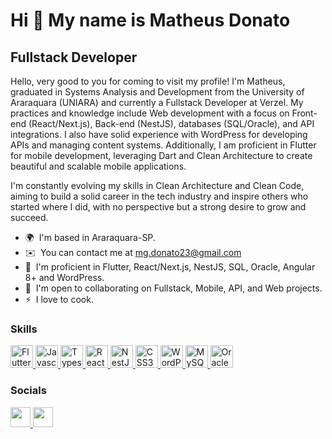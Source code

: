 Hi 👋 My name is Matheus Donato
===============================

Fullstack Developer
-------------

Hello, very good to you for coming to visit my profile! I'm Matheus, graduated in Systems Analysis and Development from the University of Araraquara (UNIARA) and currently a Fullstack Developer at Verzel. My practices and knowledge include Web development with a focus on Front-end (React/Next.js), Back-end (NestJS), databases (SQL/Oracle), and API integrations. I also have solid experience with WordPress for developing APIs and managing content systems. Additionally, I am proficient in Flutter for mobile development, leveraging Dart and Clean Architecture to create beautiful and scalable mobile applications.

I'm constantly evolving my skills in Clean Architecture and Clean Code, aiming to build a solid career in the tech industry and inspire others who started where I did, with no perspective but a strong desire to grow and succeed.

* 🌍  I'm based in Araraquara-SP.
* ✉️  You can contact me at [mg.donato23@gmail.com](mailto:mg.donato23@gmail.com)
* 🧠  I'm proficient in Flutter, React/Next.js, NestJS, SQL, Oracle, Angular 8+ and WordPress.
* 🤝  I'm open to collaborating on Fullstack, Mobile, API, and Web projects.
* ⚡  I love to cook.

### Skills

<p align="left">
  <a href="https://flutter.dev/" target="_blank" rel="noreferrer">
    <img src="https://raw.githubusercontent.com/danielcranney/readme-generator/main/public/icons/skills/flutter-colored.svg" width="36" height="36" alt="Flutter" />
  </a> 
  <a href="https://developer.mozilla.org/en-US/docs/Web/JavaScript" target="_blank" rel="noreferrer">
    <img src="https://raw.githubusercontent.com/danielcranney/readme-generator/main/public/icons/skills/javascript-colored.svg" width="36" height="36" alt="Javascript" />
  </a> 
  <a href="https://www.typescriptlang.org/" target="_blank" rel="noreferrer">
    <img src="https://raw.githubusercontent.com/danielcranney/readme-generator/main/public/icons/skills/typescript-colored.svg" width="36" height="36" alt="Typescript" />
  </a> 
  <a href="https://reactjs.org/" target="_blank" rel="noreferrer">
    <img src="https://raw.githubusercontent.com/danielcranney/readme-generator/main/public/icons/skills/react-colored.svg" width="36" height="36" alt="React" />
  </a> 
  <a href="https://nestjs.com/" target="_blank" rel="noreferrer">
    <img src="https://raw.githubusercontent.com/danielcranney/readme-generator/main/public/icons/skills/nestjs-colored.svg" width="36" height="36" alt="NestJS" />
  </a> 
  <a href="https://www.w3.org/TR/CSS/#css" target="_blank" rel="noreferrer">
    <img src="https://raw.githubusercontent.com/danielcranney/readme-generator/main/public/icons/skills/css3-colored.svg" width="36" height="36" alt="CSS3" />
  </a> 
  <a href="https://wordpress.org/" target="_blank" rel="noreferrer">
    <img src="https://raw.githubusercontent.com/danielcranney/readme-generator/main/public/icons/skills/wordpress-colored.svg" width="36" height="36" alt="WordPress" />
  </a> 
  <a href="https://www.mysql.com/" target="_blank" rel="noreferrer">
    <img src="https://raw.githubusercontent.com/danielcranney/readme-generator/main/public/icons/skills/mysql-colored.svg" width="36" height="36" alt="MySQL" />
  </a> 
  <a href="https://www.oracle.com/database/" target="_blank" rel="noreferrer">
    <img src="https://raw.githubusercontent.com/danielcranney/readme-generator/main/public/icons/skills/oracle-colored.svg" width="36" height="36" alt="Oracle" />
  </a>
</p>


### Socials

<p align="left"> 
  <a href="https://www.linkedin.com/in/matheus-donato/" target="_blank" rel="noreferrer">
    <img src="https://raw.githubusercontent.com/danielcranney/readme-generator/main/public/icons/socials/linkedin.svg" width="32" height="32" />
  </a> 
  <a href="https://www.stackoverflow.com/users/15818679/matheus-donato" target="_blank" rel="noreferrer">
    <img src="https://raw.githubusercontent.com/danielcranney/readme-generator/main/public/icons/socials/stackoverflow.svg" width="32" height="32" />
  </a>
</p>
